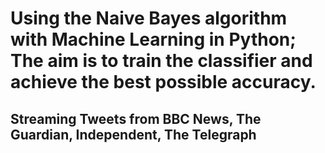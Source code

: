 # Using the Naive Bayes algorithm with Machine Learning in Python; The aim is to train the classifier and achieve the best possible accuracy.
## Streaming Tweets from BBC News, The Guardian, Independent, The Telegraph
